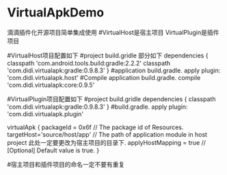 # VirtualApkDemo
滴滴插件化开源项目简单集成使用
#VirtualHost是宿主项目   VirtualPlugin是插件项目

#VirtualHost项目配置如下
#project build.gridle 部分如下
    dependencies {
        classpath 'com.android.tools.build:gradle:2.2.2'
        classpath 'com.didi.virtualapk:gradle:0.9.8.3'
    }
#application build.gradle.
apply plugin: 'com.didi.virtualapk.host'
#Compile application build.gradle.
compile 'com.didi.virtualapk:core:0.9.5'

#VirtualPlugin项目配置如下
#project build.gridle
dependencies {
    classpath 'com.didi.virtualapk:gradle:0.9.8.3'
}
#build.gradle.
apply plugin: 'com.didi.virtualapk.plugin'

virtualApk {
    packageId = 0x6f             // The package id of Resources.
    targetHost='source/host/app' // The path of application module in host project  此处一定要更改为宿主项目的目录下.
    applyHostMapping = true      // [Optional] Default value is true. 
}

#宿主项目和插件项目的命名一定不要有重复
